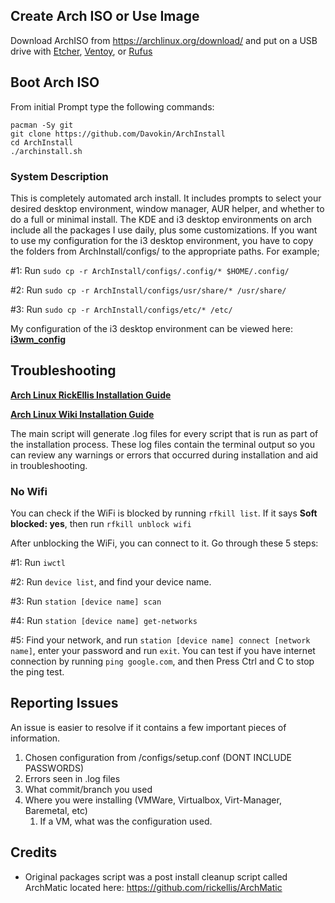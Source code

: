 ## Create Arch ISO or Use Image

Download ArchISO from <https://archlinux.org/download/> and put on a USB drive with [Etcher](https://www.balena.io/etcher/), [Ventoy](https://www.ventoy.net/en/index.html), or [Rufus](https://rufus.ie/en/)



## Boot Arch ISO

From initial Prompt type the following commands:

```
pacman -Sy git
git clone https://github.com/Davokin/ArchInstall
cd ArchInstall
./archinstall.sh
```

### System Description
This is completely automated arch install. It includes prompts to select your desired desktop environment, window manager, AUR helper, and whether to do a full or minimal install. The KDE and i3 desktop environments on arch include all the packages I use daily, plus some customizations. If you want to use my configuration for the i3 desktop environment, you have to copy the folders from ArchInstall/configs/ to the appropriate paths. For example;

#1: Run `sudo cp -r ArchInstall/configs/.config/* $HOME/.config/`

#2: Run `sudo cp -r ArchInstall/configs/usr/share/* /usr/share/`

#3: Run `sudo cp -r ArchInstall/configs/etc/* /etc/`

My configuration of the i3 desktop environment can be viewed here: __[i3wm_config](https://github.com/Davokin/dotfiles/blob/main/screenshot-wallpaper/screenshot/screenshot_i3.png?raw=true)__



## Troubleshooting

__[Arch Linux RickEllis Installation Guide](https://github.com/rickellis/Arch-Linux-Install-Guide)__

__[Arch Linux Wiki Installation Guide](https://wiki.archlinux.org/title/Installation_guide)__

The main script will generate .log files for every script that is run as part of the installation process. These log files contain the terminal output so you can review any warnings or errors that occurred during installation and aid in troubleshooting. 
### No Wifi

You can check if the WiFi is blocked by running `rfkill list`.
If it says **Soft blocked: yes**, then run `rfkill unblock wifi`

After unblocking the WiFi, you can connect to it. Go through these 5 steps:

#1: Run `iwctl`

#2: Run `device list`, and find your device name.

#3: Run `station [device name] scan`

#4: Run `station [device name] get-networks`

#5: Find your network, and run `station [device name] connect [network name]`, enter your password and run `exit`. You can test if you have internet connection by running `ping google.com`, and then Press Ctrl and C to stop the ping test.



## Reporting Issues

An issue is easier to resolve if it contains a few important pieces of information.
1. Chosen configuration from /configs/setup.conf (DONT INCLUDE PASSWORDS)
1. Errors seen in .log files
1. What commit/branch you used
1. Where you were installing (VMWare, Virtualbox, Virt-Manager, Baremetal, etc)
    1. If a VM, what was the configuration used.



## Credits

- Original packages script was a post install cleanup script called ArchMatic located here: https://github.com/rickellis/ArchMatic
